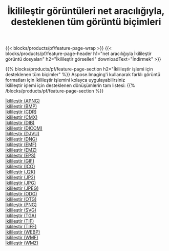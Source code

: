 ﻿---
title: İkilileştir görüntüleri net aracılığıyla, desteklenen tüm görüntü biçimleri 
weight: 3920
url: /tr/net/binarize 
lang: tr
langdirlevel: 2
locales: zh-hans,ja,it,ru,de,es,fr,nl,id,lt,pl,pt,vi,tr,ko,zh-hant,ar,hi,th,sv,cs,uk,he
description: Aspose.Imaging'i kullanarak, net Aracılığıyla kolayca İkilileştir görüntüleri oluşturabilirsiniz
---

{{< blocks/products/pf/feature-page-wrap >}}
{{< blocks/products/pf/feature-page-header h1="net aracılığıyla İkilileştir görüntü dosyaları" h2="İkilileştir görselleri" downloadText="İndirmek" >}}


{{% blocks/products/pf/feature-page-section  h2="İkilileştir işlemi için desteklenen tüm biçimler" %}}
Aspose.Imaging'i kullanarak farklı görüntü formatları için İkilileştir işlemini kolayca uygulayabilirsiniz
<br/>
İkilileştir işlemi için desteklenen dönüşümlerin tam listesi:
{{% /blocks/products/pf/feature-page-section %}}
<div class="container-fluid productfamilypage bg-gray">
    <div class="convertypes bg-gray agp-content section">
        <div class="container">
		<div class="row other-converters">
		    <div class='col-md-2 other-converter remove-lp remove-rp'><a href="/imaging/tr/net/binarize/apng" >İkilileştir (APNG)</a></div><div class='col-md-2 other-converter remove-lp remove-rp'><a href="/imaging/tr/net/binarize/bmp" >İkilileştir (BMP)</a></div><div class='col-md-2 other-converter remove-lp remove-rp'><a href="/imaging/tr/net/binarize/cdr" >İkilileştir (CDR)</a></div><div class='col-md-2 other-converter remove-lp remove-rp'><a href="/imaging/tr/net/binarize/cmx" >İkilileştir (CMX)</a></div><div class='col-md-2 other-converter remove-lp remove-rp'><a href="/imaging/tr/net/binarize/dib" >İkilileştir (DIB)</a></div><div class='col-md-2 other-converter remove-lp remove-rp'><a href="/imaging/tr/net/binarize/dicom" >İkilileştir (DICOM)</a></div><div class='col-md-2 other-converter remove-lp remove-rp'><a href="/imaging/tr/net/binarize/djvu" >İkilileştir (DJVU)</a></div><div class='col-md-2 other-converter remove-lp remove-rp'><a href="/imaging/tr/net/binarize/dng" >İkilileştir (DNG)</a></div><div class='col-md-2 other-converter remove-lp remove-rp'><a href="/imaging/tr/net/binarize/emf" >İkilileştir (EMF)</a></div><div class='col-md-2 other-converter remove-lp remove-rp'><a href="/imaging/tr/net/binarize/emz" >İkilileştir (EMZ)</a></div><div class='col-md-2 other-converter remove-lp remove-rp'><a href="/imaging/tr/net/binarize/eps" >İkilileştir (EPS)</a></div><div class='col-md-2 other-converter remove-lp remove-rp'><a href="/imaging/tr/net/binarize/gif" >İkilileştir (GIF)</a></div><div class='col-md-2 other-converter remove-lp remove-rp'><a href="/imaging/tr/net/binarize/ico" >İkilileştir (ICO)</a></div><div class='col-md-2 other-converter remove-lp remove-rp'><a href="/imaging/tr/net/binarize/j2k" >İkilileştir (J2K)</a></div><div class='col-md-2 other-converter remove-lp remove-rp'><a href="/imaging/tr/net/binarize/jp2" >İkilileştir (JP2)</a></div><div class='col-md-2 other-converter remove-lp remove-rp'><a href="/imaging/tr/net/binarize/jpg" >İkilileştir (JPG)</a></div><div class='col-md-2 other-converter remove-lp remove-rp'><a href="/imaging/tr/net/binarize/jpeg" >İkilileştir (JPEG)</a></div><div class='col-md-2 other-converter remove-lp remove-rp'><a href="/imaging/tr/net/binarize/odg" >İkilileştir (ODG)</a></div><div class='col-md-2 other-converter remove-lp remove-rp'><a href="/imaging/tr/net/binarize/otg" >İkilileştir (OTG)</a></div><div class='col-md-2 other-converter remove-lp remove-rp'><a href="/imaging/tr/net/binarize/png" >İkilileştir (PNG)</a></div><div class='col-md-2 other-converter remove-lp remove-rp'><a href="/imaging/tr/net/binarize/svg" >İkilileştir (SVG)</a></div><div class='col-md-2 other-converter remove-lp remove-rp'><a href="/imaging/tr/net/binarize/tga" >İkilileştir (TGA)</a></div><div class='col-md-2 other-converter remove-lp remove-rp'><a href="/imaging/tr/net/binarize/tif" >İkilileştir (TIF)</a></div><div class='col-md-2 other-converter remove-lp remove-rp'><a href="/imaging/tr/net/binarize/tiff" >İkilileştir (TIFF)</a></div><div class='col-md-2 other-converter remove-lp remove-rp'><a href="/imaging/tr/net/binarize/webp" >İkilileştir (WEBP)</a></div><div class='col-md-2 other-converter remove-lp remove-rp'><a href="/imaging/tr/net/binarize/wmf" >İkilileştir (WMF)</a></div><div class='col-md-2 other-converter remove-lp remove-rp'><a href="/imaging/tr/net/binarize/wmz" >İkilileştir (WMZ)</a></div>
                </div>
        </div>
    </div>
</div>
<br/>
